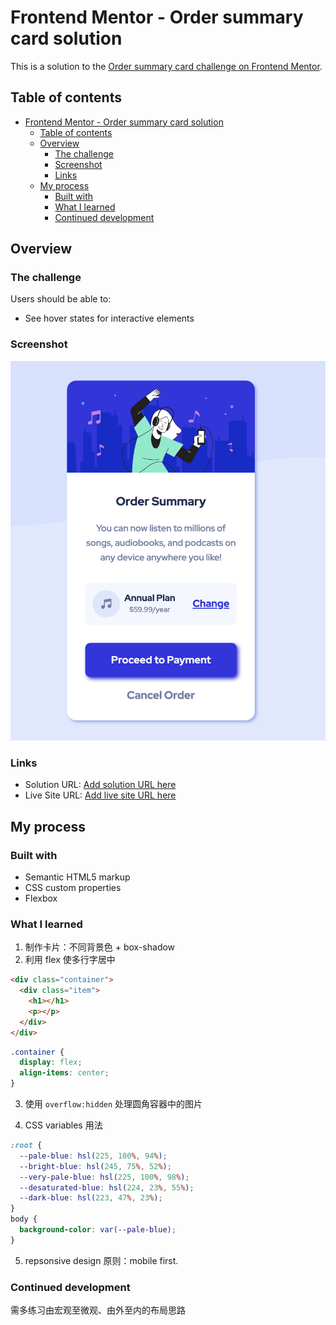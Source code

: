 # Frontend Mentor - Order summary card solution

This is a solution to the [Order summary card challenge on Frontend Mentor](https://www.frontendmentor.io/challenges/order-summary-component-QlPmajDUj).

## Table of contents

- [Frontend Mentor - Order summary card solution](#frontend-mentor---order-summary-card-solution)
  - [Table of contents](#table-of-contents)
  - [Overview](#overview)
    - [The challenge](#the-challenge)
    - [Screenshot](#screenshot)
    - [Links](#links)
  - [My process](#my-process)
    - [Built with](#built-with)
    - [What I learned](#what-i-learned)
    - [Continued development](#continued-development)

## Overview

### The challenge

Users should be able to:

- See hover states for interactive elements

### Screenshot

![](./images/result.png)

### Links

- Solution URL: [Add solution URL here](https://your-solution-url.com)
- Live Site URL: [Add live site URL here](https://your-live-site-url.com)

## My process

### Built with

- Semantic HTML5 markup
- CSS custom properties
- Flexbox

### What I learned

1. 制作卡片：不同背景色 + box-shadow
2. 利用 flex 使多行字居中

```html
<div class="container">
  <div class="item">
    <h1></h1>
    <p></p>
  </div>
</div>
```

```css
.container {
  display: flex;
  align-items: center;
}
```

3. 使用 `overflow:hidden` 处理圆角容器中的图片

4. CSS variables 用法

```css
:root {
  --pale-blue: hsl(225, 100%, 94%);
  --bright-blue: hsl(245, 75%, 52%);
  --very-pale-blue: hsl(225, 100%, 98%);
  --desaturated-blue: hsl(224, 23%, 55%);
  --dark-blue: hsl(223, 47%, 23%);
}
body {
  background-color: var(--pale-blue);
}
```

5. repsonsive design 原则：mobile first.

### Continued development

需多练习由宏观至微观、由外至内的布局思路
